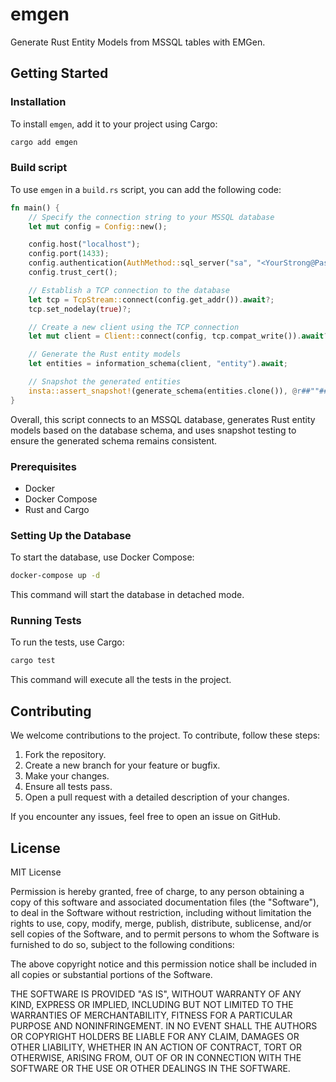 # emgen

Generate Rust Entity Models from MSSQL tables with EMGen.

## Getting Started

### Installation

To install `emgen`, add it to your project using Cargo:

```sh
cargo add emgen
```

### Build script

To use `emgen` in a `build.rs` script, you can add the following code:

```rust
fn main() {
    // Specify the connection string to your MSSQL database
    let mut config = Config::new();

    config.host("localhost");
    config.port(1433);
    config.authentication(AuthMethod::sql_server("sa", "<YourStrong@Passw0rd>"));
    config.trust_cert();

    // Establish a TCP connection to the database
    let tcp = TcpStream::connect(config.get_addr()).await?;
    tcp.set_nodelay(true)?;

    // Create a new client using the TCP connection
    let mut client = Client::connect(config, tcp.compat_write()).await?;

    // Generate the Rust entity models
    let entities = information_schema(client, "entity").await;

    // Snapshot the generated entities
    insta::assert_snapshot!(generate_schema(entities.clone()), @r##""##);
}
```

Overall, this script connects to an MSSQL database, generates Rust entity models based on the database schema, and uses snapshot testing to ensure the generated schema remains consistent.


### Prerequisites

- Docker
- Docker Compose
- Rust and Cargo

### Setting Up the Database

To start the database, use Docker Compose:

```sh
docker-compose up -d
```

This command will start the database in detached mode.

### Running Tests

To run the tests, use Cargo:

```sh
cargo test
```

This command will execute all the tests in the project.

## Contributing

We welcome contributions to the project. To contribute, follow these steps:

1. Fork the repository.
2. Create a new branch for your feature or bugfix.
3. Make your changes.
4. Ensure all tests pass.
5. Open a pull request with a detailed description of your changes.

If you encounter any issues, feel free to open an issue on GitHub.

## License

MIT License

Permission is hereby granted, free of charge, to any person obtaining a copy
of this software and associated documentation files (the "Software"), to deal
in the Software without restriction, including without limitation the rights
to use, copy, modify, merge, publish, distribute, sublicense, and/or sell
copies of the Software, and to permit persons to whom the Software is
furnished to do so, subject to the following conditions:

The above copyright notice and this permission notice shall be included in all
copies or substantial portions of the Software.

THE SOFTWARE IS PROVIDED "AS IS", WITHOUT WARRANTY OF ANY KIND, EXPRESS OR
IMPLIED, INCLUDING BUT NOT LIMITED TO THE WARRANTIES OF MERCHANTABILITY,
FITNESS FOR A PARTICULAR PURPOSE AND NONINFRINGEMENT. IN NO EVENT SHALL THE
AUTHORS OR COPYRIGHT HOLDERS BE LIABLE FOR ANY CLAIM, DAMAGES OR OTHER
LIABILITY, WHETHER IN AN ACTION OF CONTRACT, TORT OR OTHERWISE, ARISING FROM,
OUT OF OR IN CONNECTION WITH THE SOFTWARE OR THE USE OR OTHER DEALINGS IN THE
SOFTWARE.